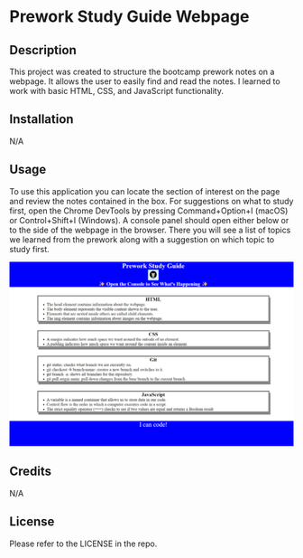 # Prework Study Guide Webpage

## Description

This project was created to structure the bootcamp prework notes on a webpage. It allows the user to easily find and read the notes. I learned to work with basic HTML, CSS, and JavaScript functionality.

## Installation

N/A

## Usage

To use this application you can locate the section of interest on the page and review the notes contained in the box. For suggestions on what to study first, open the Chrome DevTools by pressing Command+Option+I (macOS) or Control+Shift+I (Windows). A console panel should open either below or to the side of the webpage in the browser. There you will see a list of topics we learned from the prework along with a suggestion on which topic to study first.

![Image of completed website](assets/images/prework-study-guide.png)

## Credits

N/A

## License

Please refer to the LICENSE in the repo.

